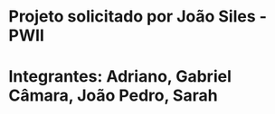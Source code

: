 # Projeto solicitado por João Siles - PWII
# Integrantes: Adriano, Gabriel Câmara, João Pedro, Sarah
